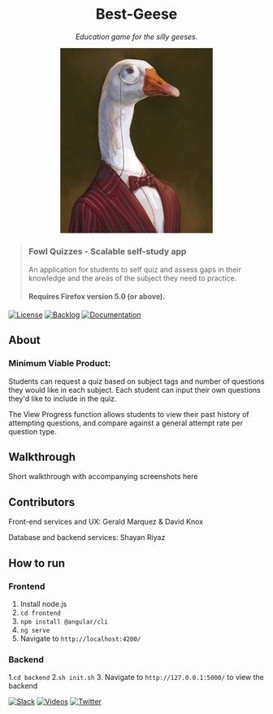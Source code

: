 # <div align="center">Best-Geese</div>
*<div align="center">Education game for the silly geeses.</div>*

<p align="center">
  <img src="https://raw.githubusercontent.com/MLH-Fellowship/Best-Geese/main/assets/Dr-Goose.png" width="300">
  </p>

> ### Fowl Quizzes - Scalable self-study app
> An application for students to self quiz and assess gaps in their knowledge and the areas of the subject they need to practice.
> #### Requires Firefox version 5.0 (or above).

[![License][License-Badge]][License]
[![Backlog][Backlog-Badge]][Backlog]
[![Documentation][Academy-Badge]][Academy]

## About

### Minimum Viable Product:

Students can request a quiz based on subject tags and number of questions they would like in each subject. Each student can input their own questions they'd like to include in the quiz.

The View Progress function allows students to view their past history of attempting questions, and compare against a general attempt rate per question type.

## Walkthrough

Short walkthrough with accompanying screenshots here

## Contributors

Front-end services and UX: Gerald Marquez & David Knox

Database and backend services: Shayan Riyaz

## How to run

### Frontend
1. Install node.js
2. `cd frontend`
3. `npm install @angular/cli`
4. `ng serve`
5. Navigate to `http://localhost:4200/`

### Backend
1.`cd backend`
2.`sh init.sh`
3. Navigate to `http://127.0.0.1:5000/` to view the backend

[![Slack][Slack-Badge]][Slack]
[![Videos][Videos-Badge]][Videos]
[![Twitter][Twitter-Badge]][Twitter]

[License]: https://raw.githubusercontent.com/MLH-Fellowship/Best-Geese/main/assets/Dr-Goose.png

[License-Badge]: https://img.shields.io/badge/license-MIT-green.svg
[Backlog-Badge]: https://img.shields.io/badge/project-backlog-78bdf2.svg
[Academy-Badge]: https://img.shields.io/badge/learn-academy-f3aeae.svg

[Slack-Badge]: https://img.shields.io/badge/slack--E24663.svg?style=social&logo=slack
[Videos-Badge]: https://img.shields.io/badge/youtube--e52d27.svg?style=social&logo=youtube
[Twitter-Badge]: https://img.shields.io/badge/twitter--219eeb.svg?style=social&logo=twitter

[License]: https://raw.githubusercontent.com/MLH-Fellowship/Best-Geese/main/assets/Dr-Goose.png
[Backlog]: https://raw.githubusercontent.com/MLH-Fellowship/Best-Geese/main/assets/Dr-Goose.png
[Academy]: https://raw.githubusercontent.com/MLH-Fellowship/Best-Geese/main/assets/Dr-Goose.png

[Slack]: https://raw.githubusercontent.com/MLH-Fellowship/Best-Geese/main/assets/Dr-Goose.png
[Videos]: https://raw.githubusercontent.com/MLH-Fellowship/Best-Geese/main/assets/Dr-Goose.png
[Twitter]: https://raw.githubusercontent.com/MLH-Fellowship/Best-Geese/main/assets/Dr-Goose.png
